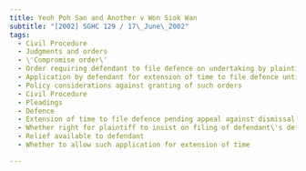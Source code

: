 ```yaml
---
title: Yeoh Poh San and Another v Won Siok Wan 
subtitle: "[2002] SGHC 129 / 17\_June\_2002"
tags:
  - Civil Procedure
  - Judgments and orders
  - \'Compromise order\'
  - Order requiring defendant to file defence on undertaking by plaintiff\'s lawyer not to treat it as step in proceedings pending appeal on stay of proceedings
  - Application by defendant for extension of time to file defence until determination of such appeal
  - Policy considerations against granting of such orders
  - Civil Procedure
  - Pleadings
  - Defence
  - Extension of time to file defence pending appeal against dismissal of stay application
  - Whether right for plaintiff to insist on filing of defendant\'s defence before conclusion of appeal
  - Relief available to defendant
  - Whether to allow such application for extension of time

---
```


